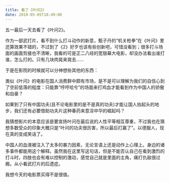 ```yaml
---
title: 看了《叶问2》
date: 2010-05-05T18:49:00
---
```


五一最后一天去看了《叶问2》。
<!--more-->

作为一部武打片，看不到什么打斗动作的新意，甄子丹的“机关枪拳”在《叶问》里还算效果不错的，不过到了《2》好歹也该有些创新吧，可惜没看到；很多打斗场面的画面剪接也不清晰，我看的可是正二八经的宽银幕大电影，却没办法看出谁打谁，怎么打的。只有几块肉晃来晃去……

于是在影院的时候就可以分神想些其他的东西：

类似《叶问》的电影在国人消费群中颇有市场，是不是可以理解为我们的自信心到了空前低落的程度：只能靠“哼哼哈兮”的场面来打鸡血才能看到作为中国人的骄傲和自豪？

如果到了只有中国功夫(且不论电影里的是不是真的功夫)才能让国人抬起头的地步，我们还有必要借助功夫片这种春药来意淫中华的崛起吗？

我猜想影片的本意应该是要宣扬叶问在最后说的人性平等相互尊重，不过我也在猜想多数受众的印象大概只是“叶问的功夫很厉害，所以最后打赢了”。以德服人，现在真的变成笑话了。

中国人的血液被注入了太多的暴力因素，无论言语上还是动作上心理上。身边的诸多事件都能用这个解释。虽然我在这里写这句话，但是不能否认自己在看到激烈的打斗时，四肢也会有难以控制的激动，感觉自己就是里面的主角，痛打仇敌很过瘾。从小看武打片的后遗症。

我想今天的电影票买得不是很值。
